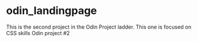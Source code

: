 # odin_landingpage
This is the second project in the Odin Project ladder. This one is focused on CSS skills
Odin project #2
